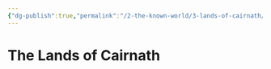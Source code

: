 ```yaml
---
{"dg-publish":true,"permalink":"/2-the-known-world/3-lands-of-cairnath/3-lands-of-cairnath/"}
---
```


# The Lands of Cairnath